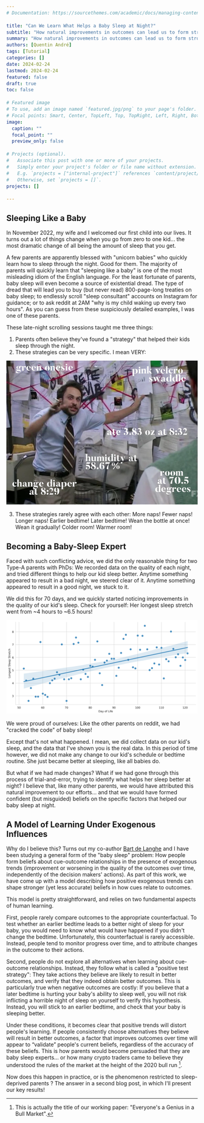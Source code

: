 ```yaml
---
# Documentation: https://sourcethemes.com/academic/docs/managing-content/

title: "Can We Learn What Helps a Baby Sleep at Night?"
subtitle: "How natural improvements in outcomes can lead us to form strong, yet incorrect, beliefs about how the world works."
summary: "How natural improvements in outcomes can lead us to form strong, yet incorrect, beliefs about how the world works."
authors: [Quentin André]
tags: [Tutorial]
categories: []
date: 2024-02-24
lastmod: 2024-02-24
featured: false
draft: true
toc: false

# Featured image
# To use, add an image named `featured.jpg/png` to your page's folder.
# Focal points: Smart, Center, TopLeft, Top, TopRight, Left, Right, BottomLeft, Bottom, BottomRight.
image:
  caption: ""
  focal_point: ""
  preview_only: false

# Projects (optional).
#   Associate this post with one or more of your projects.
#   Simply enter your project's folder or file name without extension.
#   E.g. `projects = ["internal-project"]` references `content/project/deep-learning/index.md`.
#   Otherwise, set `projects = []`.
projects: []

---
```


## Sleeping Like a Baby

In November 2022, my wife and I welcomed our first child into our lives. It turns out a lot of things change when you go from zero to one kid... the most dramatic change of all being the amount of sleep that you get.

A few parents are apparently blessed with "unicorn babies" who quickly learn how to sleep through the night. Good for them. The majority of parents will quickly learn that "sleeping like a baby" is one of the most misleading idiom of the English language. For the least fortunate of parents, baby sleep will even become a source of existential dread. The type of dread that will lead you to buy (but never read) 800-page-long treaties on baby sleep; to endlessly scroll "sleep consultant" accounts on Instagram for guidance; or to ask reddit at 2AM "why is my child waking up every two hours". As you can guess from these suspiciously detailed examples, I was one of these parents.

These late-night scrolling sessions taught me three things:
1) Parents often believe they've found a "strategy" that helped their kids sleep through the night.
2) These strategies can be very specific. I mean VERY:

![png](files/Figure1.png)

3) These strategies rarely agree with each other: More naps! Fewer naps! Longer naps! Earlier bedtime! Later bedtime! Wean the bottle at once! Wean it gradually! Colder room! Warmer room! 

## Becoming a Baby-Sleep Expert

Faced with such conflicting advice, we did the only reasonable thing for two Type-A parents with PhDs: We recorded data on the quality of each night, and tried different things to help our kid sleep better. Anytime something appeared to result in a bad night, we steered clear of it. Anytime something appeared to result in a good night, we stuck to it.

We did this for 70 days, and we quickly started noticing improvements in the quality of our kid's sleep. Check for yourself: Her longest sleep stretch went from ~4 hours to ~6.5 hours! 

![png](files/Figure2.png)

We were proud of ourselves: Like the other parents on reddit, we had "cracked the code" of baby sleep!

Except that's not what happened. I mean, we did collect data on our kid's sleep, and the data that I've shown you is the real data. In this period of time however, we did not make any change to our kid's schedule or bedtime routine. She just became better at sleeping, like all babies do. 

But what if we had made changes? What if we had gone through this process of trial-and-error, trying to identify what helps her sleep better at night? I believe that, like many other parents, we would have attributed this natural improvement to our efforts... and that we would have formed confident (but misguided) beliefs on the specific factors that helped our baby sleep at night. 

## A Model of Learning Under Exogenous Influences

Why do I believe this? Turns out my co-author [Bart de Langhe](https://www.bartdelanghe.com/) and I have been studying a general form of the "baby sleep" problem: How people form beliefs about cue-outcome relationships in the presence of exogenous trends (improvement or worsening in the quality of the outcomes over time, independently of the decision makers' actions). As part of this work, we have come up with a model describing how positive exogenous trends can shape stronger (yet less accurate) beliefs in how cues relate to outcomes. 

This model is pretty straightforward, and relies on two fundamental aspects of human learning.

First, people rarely compare outcomes to the appropriate counterfactual. To test whether an earlier bedtime leads to a better night of sleep for your baby, you would need to know what would have happened if you didn't change the bedtime. Unfortunately, this counterfactual is rarely accessible. Instead, people tend to monitor progress over time, and to attribute changes in the outcome to their actions.

Second, people do not explore all alternatives when learning about cue-outcome relationships. Instead, they follow what is called a "positive test strategy": They take actions they believe are likely to result in better outcomes, and verify that they indeed obtain better outcomes. This is particularly true when negative outcomes are costly: If you believe that a later bedtime is hurting your baby's ability to sleep well, you will not risk inflicting a horrible night of sleep on yourself to verify this hypothesis. Instead, you will stick to an earlier bedtime, and check that your baby is sleeping better.

Under these conditions, it becomes clear that positive trends will distort people's learning. If people consistently choose alternatives they believe will result in better outcomes, a factor that improves outcomes over time will appear to “validate” people's current beliefs, regardless of the accuracy of these beliefs. This is how parents would become persuaded that they are baby sleep experts... or how many crypto traders came to believe they understood the rules of the market at the height of the 2020 bull run [^1]. 

Now does this happen in practice, or is the phenomenon restricted to sleep-deprived parents ? The answer in a second blog post, in which I'll present our key results!

[^1]: This is actually the title of our working paper: "Everyone's a Genius in a Bull Market".
